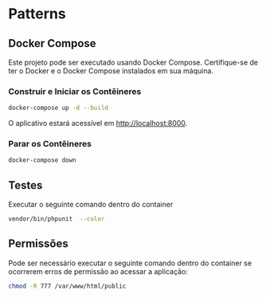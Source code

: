 # Patterns

## Docker Compose

Este projeto pode ser executado usando Docker Compose. Certifique-se de ter o Docker e o Docker Compose instalados em sua máquina.

### Construir e Iniciar os Contêineres

```bash
docker-compose up -d --build
```

O aplicativo estará acessível em [http://localhost:8000](http://localhost:8000).

### Parar os Contêineres

```bash
docker-compose down
```

## Testes

Executar o seguinte comando dentro do container

```bash
vendor/bin/phpunit  --color
```

## Permissões

Pode ser necessário executar o seguinte comando dentro do container se ocorrerem erros de permissão ao acessar a aplicação:

```bash
chmod -R 777 /var/www/html/public
```
